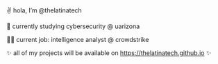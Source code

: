 ✌️ hola, I’m @thelatinatech

🌱 currently studying cybersecurity @ uarizona

👩‍💻 current job: intelligence analyst @ crowdstrike

✨ all of my projects will be available on https://thelatinatech.github.io ✨


<!---
thelatinatech/thelatinatech is a ✨ special ✨ repository because its `README.md` (this file) appears on your GitHub profile.
You can click the Preview link to take a look at your changes.
--->
